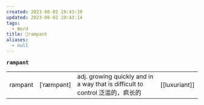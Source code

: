 ```yaml
---
created: 2023-08-02 19:43:10
updated: 2023-08-02 19:43:14
tags:
  - Word
title: 📖rampant
aliases:
  - null
---
```


<pre><strong>rampant</strong></pre>
|   |   |   |   |
|---|---|---|---|
|rampant|[ˈræmpənt]|adj. growing quickly and in a way that is difficult to control 泛滥的，疯⻓的|[[luxuriant]]|